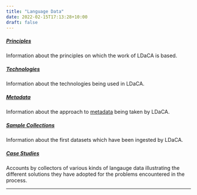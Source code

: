 ```yaml
---
title: "Language Data"
date: 2022-02-15T17:13:28+10:00
draft: false
---
```


##### [Principles](../principles/)

Information about the principles on which the work of LDaCA is based.

##### [Technologies](../technologies/)

Information about the technologies being used in LDaCA.

##### [Metadata](../metadata/)

Information about the approach to [metadata](https://en.wikipedia.org/wiki/Metadata) being taken by LDaCA.

##### [Sample Collections](../collections/)

Information about the first datasets which have been ingested by LDaCA.

##### [Case Studies](../case-studies)

Accounts by collectors of various kinds of langauge data illustrating the different solutions they have adopted for the problems encountered in the process.

<hr class="dots" />